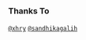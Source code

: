 ### Thanks To 
[`@xhry`](https://github.com/xhry)
[`@sandhikagalih`](https://github.com/sandhikagalih)
